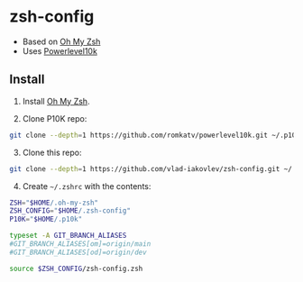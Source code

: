 # zsh-config

- Based on [Oh My Zsh](https://github.com/robbyrussell/oh-my-zsh)
- Uses [Powerlevel10k](https://github.com/romkatv/powerlevel10k)

## Install

1. Install [Oh My Zsh](https://github.com/ohmyzsh/ohmyzsh).

2. Clone P10K repo:

```sh
git clone --depth=1 https://github.com/romkatv/powerlevel10k.git ~/.p10k
```

3. Clone this repo:

```sh
git clone --depth=1 https://github.com/vlad-iakovlev/zsh-config.git ~/.zsh-config
```

4. Create `~/.zshrc` with the contents:

```sh
ZSH="$HOME/.oh-my-zsh"
ZSH_CONFIG="$HOME/.zsh-config"
P10K="$HOME/.p10k"

typeset -A GIT_BRANCH_ALIASES
#GIT_BRANCH_ALIASES[om]=origin/main
#GIT_BRANCH_ALIASES[od]=origin/dev

source $ZSH_CONFIG/zsh-config.zsh
```
